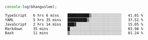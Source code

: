 ```js
console.log(khanguslee);
```

<!--START_SECTION:waka-->

```txt
TypeScript   6 hrs 6 mins    ██████████▒░░░░░░░░░░░░░░   41.01 %
YAML         5 hrs 35 mins   █████████▒░░░░░░░░░░░░░░░   37.51 %
JavaScript   2 hrs 14 mins   ███▓░░░░░░░░░░░░░░░░░░░░░   15.05 %
Markdown     35 mins         █░░░░░░░░░░░░░░░░░░░░░░░░   03.98 %
Bash         11 mins         ▒░░░░░░░░░░░░░░░░░░░░░░░░   01.24 %
```

<!--END_SECTION:waka-->

<!--
**khanguslee/khanguslee** is a ✨ _special_ ✨ repository because its `README.md` (this file) appears on your GitHub profile.

Here are some ideas to get you started:

- 🔭 I’m currently working on ...
- 🌱 I’m currently learning ...
- 👯 I’m looking to collaborate on ...
- 🤔 I’m looking for help with ...
- 💬 Ask me about ...
- 📫 How to reach me: ...
- 😄 Pronouns: ...
- ⚡ Fun fact: ...
-->
